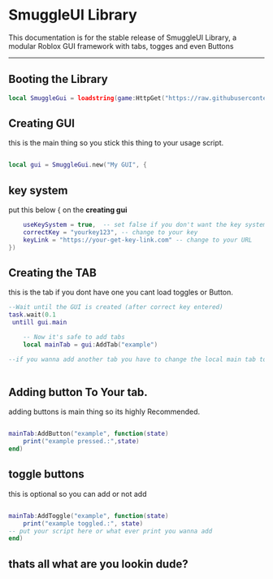 # SmuggleUI Library

This documentation is for the stable release of SmuggleUI Library, a modular Roblox GUI framework with tabs, togges and even Buttons

---

## Booting the Library

```lua
local SmuggleGui = loadstring(game:HttpGet("https://raw.githubusercontent.com/AzxerMan000/Smuggle-Gui-libary-/refs/heads/main/TheGui.lua"))()
```

## Creating GUI

this is the main thing so you stick this thing to your usage script.

```lua

local gui = SmuggleGui.new("My GUI", {

```

## key system
put this below  { on the **creating gui**

```lua
    useKeySystem = true,  -- set false if you don't want the key system
    correctKey = "yourkey123", -- change to your key
    keyLink = "https://your-get-key-link.com" -- change to your URL
})

```

## Creating the TAB

this is the tab if you dont have one you cant load toggles or Button.

```lua
--Wait until the GUI is created (after correct key entered)
task.wait(0.1
 untill gui.main

    -- Now it's safe to add tabs
    local mainTab = gui:AddTab("example")

--if you wanna add another tab you have to change the local main tab to your wish name for example local exampleTab = gui:AddTab("your wished name")
    

```

## Adding button To Your tab.


adding buttons is main thing so its highly Recommended.


```lua

mainTab:AddButton("example", function(state)
    print("example pressed.:",state)
end)

```

## toggle buttons 

this is optional so you can add or not add

```lua

mainTab:AddToggle("example", function(state)
    print("example toggled.:", state)
-- put your script here or what ever print you wanna add
end)

```

## thats all what are you lookin dude?

